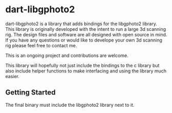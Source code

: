 # dart-libgphoto2

dart-libgphoto2 is a library that adds bindings for the libgphoto2 library. This library is originally developed with the intent to run a large 3d scanning rig. The design files and software are all designed with open source in mind. If you have any questions or would like to develope your own 3d scanning rig please feel free to contact me.

This is an ongoing project and contributions are welcome.

This library will hopefully not just include the bindings to the c library but also include helper functions to make interfacing and using the library much easier.

## Getting Started

The final binary must include the libgphoto2 library next to it.
